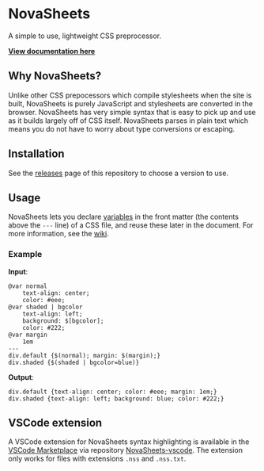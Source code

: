 # NovaSheets

A simple to use, lightweight CSS preprocessor.

**[View documentation here](https://github.com/Nixinova/NovaSheets/wiki)**

## Why NovaSheets?

Unlike other CSS prepocessors which compile stylesheets when the site is built, NovaSheets is purely JavaScript and stylesheets are converted in the browser. NovaSheets has very simple syntax that is easy to pick up and use as it builds largely off of CSS itself. NovaSheets parses in plain text which means you do not have to worry about type conversions or escaping.

## Installation

See the [releases](https://github.com/Nixinova/NovaSheets/releases) page of this repository to choose a version to use.

## Usage

NovaSheets lets you declare [variables](https://github.com/Nixinova/NovaSheets/wiki/Syntax#Variables) in the front matter (the contents above the `---` line) of a CSS file, and reuse these later in the document. For more information, see the [wiki](https://github.com/Nixinova/NovaSheets/wiki).

### Example

**Input**:

```
@var normal
    text-align: center;
    color: #eee;
@var shaded | bgcolor
    text-align: left;
    background: $[bgcolor];
    color: #222;
@var margin
    1em
---
div.default {$(normal); margin: $(margin);}
div.shaded {$(shaded | bgcolor=blue)}
```

**Output**:
```
div.default {text-align: center; color: #eee; margin: 1em;}
div.shaded {text-align: left; background: blue; color: #222;}
```

## VSCode extension
A VSCode extension for NovaSheets syntax highlighting is available in the [VSCode Marketplace](https://marketplace.visualstudio.com/items/Nixinova.novasheets) via repository [NovaSheets-vscode](https://github.com/Nixinova/NovaSheets-vscode). The extension only works for files with extensions `.nss` and `.nss.txt`.